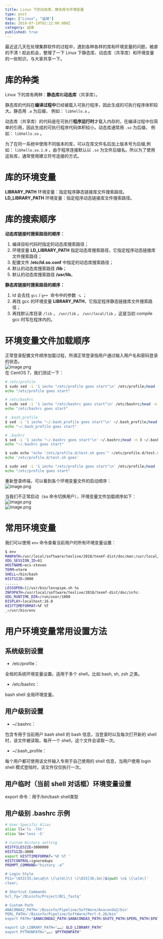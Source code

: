 ```yaml
---
title: Linux 下的动态库、静态库与环境变量
type: post
tags: ["Linux", "运维"]
date: 2019-07-19T02:22:00.000Z
category: 运维
published: true
---
```


最近这几天在处理集群软件的过程中，遇到各种各样的库和环境变量的问题，被虐的不清！趁此机会，整理了一下 Linux 下静态库、动态库（共享库）和环境变量的一些知识，与大家共享一下。



# 库的种类

Linux 下的库有两种：**静态库**和**动态库**（共享库）。

静态库的代码在**编译过程中**已经被载入可执行程序，因此生成的可执行程序体积较大。静态用 `.a` 为后缀， 例如： `libhello.a` 。

动态库（共享库）的代码是在可执行**程序运行时**才载入内存的，在编译过程中仅简单的引用，因此生成的可执行程序代码体积较小。动态库通常用 `.so` 为后缀， 例如： `libhello.so` 。

为了在同一系统中使用不同版本的库，可以在库文件名后加上版本号为后缀,例如： `libhello.so.1.0` ，由于程序连接默认以 `.so` 为文件后缀名。所以为了使用这些库，通常使用建立符号连接的方式。



# 库的环境变量

**LIBRARY_PATH**
环境变量：指定程序静态链接库文件搜索路径。<br />**LD_LIBRARY_PATH**
环境变量：指定程序动态链接库文件搜索路径。



# 库的搜索顺序

**动态库链接时搜索路径的顺序：**

1. 编译目标代码时指定的动态库搜索路径；
1. 环境变量
**LD_LIBRARY_PATH** 指定动态库搜索路径，它指定程序动态链接库文件搜索路径；
1. 配置文件
**/etc/ld.so.conf** 中指定的动态库搜索路径；
1. 默认的动态库搜索路径
**/lib**；
1. 默认的动态库搜索路径
**/usr/lib**。

**静态库链接时搜索路径的顺序：**

1. ld 会去找 `gcc` / `g++`  命令中的参数 `-L` ；
1. 再找 gcc 的环境变量 **LIBRARY_PATH**，它指定程序静态链接库文件搜索路径；
1. 再找默认库目录 `/lib` ， `/usr/lib` ， `/usr/local/lib` ，这是当初 compile gcc 时写在程序内的。


# 环境变量文件加载顺序

正常登录配置文件顺序加载过程，所谓正常登录指用户通过输入用户名和密码登录的状态。<br />![image.png](https://qiniu.bioinit.com/yuque/0/2019/png/126032/1566551259962-56a823c2-f6f6-4e64-bd75-4dc0e27f4e28.png#align=left&display=inline&height=244&name=image.png&originHeight=244&originWidth=845&size=19821&status=done&width=845)<br />在 CentOS 7，我们测试一下：
```bash
# /etc/profile
$ sudo sed -i '1 iecho "/etc/profile goes start"\n' /etc/profile;head -n 3 /etc/profile
echo "/etc/profile goes start"

# /etc/bashrc
$ sudo sed -i '1 iecho "/etc/bashrc goes start"\n' /etc/bashrc;head -n 3 /etc/bashrc
echo "/etc/bashrc goes start"

# .bash_profile
$ sed -i '1 iecho "~/.bash_profile goes start"\n' ~/.bash_profile;head -n 3 ~/.bash_profile
echo "~/.bash_profile goes start"

# .bashrc
$ sed -i '1 iecho "~/.bashrc goes start"\n' ~/.bashrc;head -n 3 ~/.bashrc
echo "~/.bashrc goes start"

$ sudo echo "echo '/etc/profile.d/test.sh goes'" >/etc/profile.d/test.sh;cat /etc/profile.d/test.sh
echo '/etc/profile.d/test.sh goes'

$ sudo sed -i '1 iecho "/etc/profile goes start"\n' /etc/profile;head -n 3 /etc/profile
echo "/etc/profile goes start"
```

重新登录终端，可以看到各个环境变量文件的启动顺序：<br />![image.png](https://qiniu.bioinit.com/yuque/0/2019/png/126032/1563507266576-43dcd960-e475-4305-80d6-1c81b023ab4d.png#align=left&display=inline&height=327&name=image.png&originHeight=327&originWidth=772&size=42121&status=done&width=772)


当我们不正常启动（su 命令切换用户），环境变量文件加载顺序如下：<br />![image.png](https://qiniu.bioinit.com/yuque/0/2019/png/126032/1563513885037-271bd3eb-80e8-4d48-b871-387cf23ea70e.png#align=left&display=inline&height=291&name=image.png&originHeight=291&originWidth=723&size=20899&status=done&width=723)<br />![image.png](https://qiniu.bioinit.com/yuque/0/2019/png/126032/1563514034328-0b7fdc31-638d-4c3a-8681-bce631eac7d4.png#align=left&display=inline&height=456&name=image.png&originHeight=456&originWidth=840&size=51052&status=done&width=840)



# 常用环境变量

我们可以使用 `env` 命令查看当前用户的所有环境变量设置：
```bash
$ env
MANPATH=/usr/local/software/texlive/2018/texmf-dist/doc/man:/usr/local/auto-devops/ansible/docs/man:
XDG_SESSION_ID=61
HOSTNAME=ecs-steven
TERM=xterm
SHELL=/bin/bash
HISTSIZE=3000
......
LESSOPEN=||/usr/bin/lesspipe.sh %s
INFOPATH=/usr/local/software/texlive/2018/texmf-dist/doc/info:
XDG_RUNTIME_DIR=/run/user/1000
DISPLAY=localhost:16.0
HISTTIMEFORMAT=%F %T
_=/usr/bin/env
```



# **用户环境变量常用设置方法**


## 系统级别设置

- /etc/profile：

全局的系统环境变量设置。适用于多个 shell，比如 bash, sh, zsh 之类。

- /etc/bashrc：

bash shell 全局环境变量。



## 用户级别设置

- ~/.bashrc：

包含专用于当前用户 bash
shell 的 bash 信息，当登录时以及每次打开新的 shell
时，该文件被读取。每开一个 shell，这个文件会读取一次。

- ~/.bash_profile：

每个用户都可使用该文件输入专用于自己使用的 shell 信息，当用户使用 login
shell 模式登陆时，该文件仅仅执行一次。



## **用户临时（当前 shell 对话框）环境变量设置**

export
命令：用于/bin/bash shell类型


## 用户级别 .bashrc 示例

```bash
# User Specific Alias
alias ll='ls -lht'
alias le='less -S'

# Custom History setting
HISTFILESIZE=3000000
HISTSIZE=3000
export HISTTIMEFORMAT='%F %T '
HISTCONTROL=ignoredups
PROMPT_COMMAND="history -a“

# Login Style
PS1='\033[35;1m\u@\h \[\e[m\]\t \[\033[36;1m\]$(pwd) \n$ \[\e[m\]'
clear;

# Shortcut Commands
bcl_fq='/Bioinfo/Project/BCL_fastq‘

# Custom Path
ANACONDA2_PATH='/Bioinfo/Pipeline/SoftWare/Anaconda2/bin'
PERL_PATH='/Bioinfo/Pipeline/SoftWare/Perl-5.26/bin‘
export PATH="$ANACONDA2_PATH:$ANACONDA3_PATH:$hdf5_PATH:$PERL_PATH:$PATH"

export LD_LIBRARY_PATH="……: $LD_LIBRARY_PATH"
export PYTHONPATH="……: $PYTHONPATH"
```

